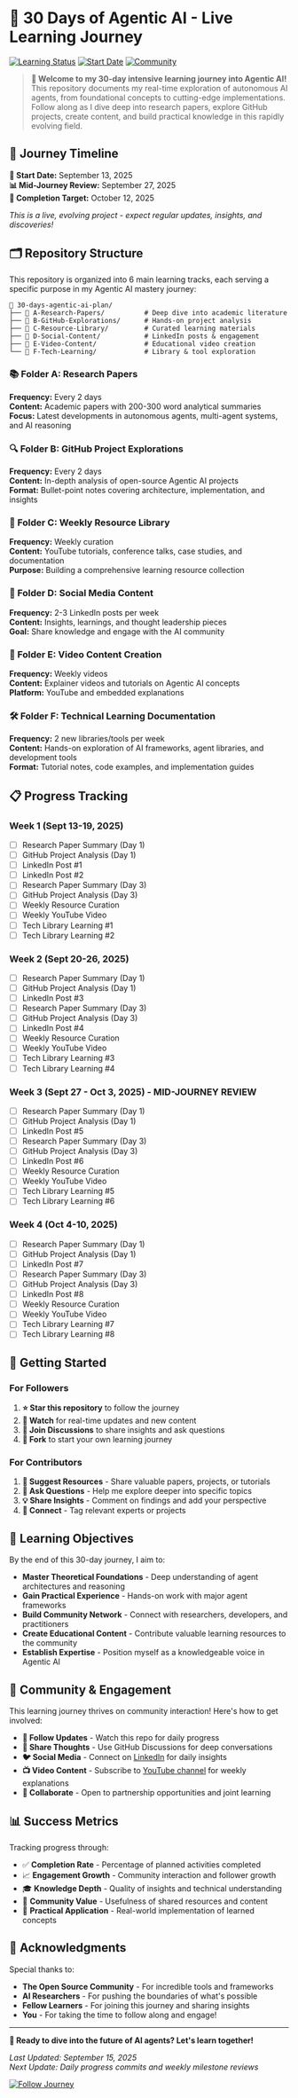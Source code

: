 # 🤖 30 Days of Agentic AI - Live Learning Journey

[![Learning Status](https://img.shields.io/badge/Status-In%20Progress-yellow)](https://github.com/musagithub1/30-days-agentic-ai-plan)
[![Start Date](https://img.shields.io/badge/Started-September%2013,%202025-green)](https://github.com/musagithub1/30-days-agentic-ai-plan)
[![Community](https://img.shields.io/badge/Join-Learning%20Community-blue)](https://github.com/musagithub1/30-days-agentic-ai-plan/discussions)

> **🚀 Welcome to my 30-day intensive learning journey into Agentic AI!** This repository documents my real-time exploration of autonomous AI agents, from foundational concepts to cutting-edge implementations. Follow along as I dive deep into research papers, explore GitHub projects, create content, and build practical knowledge in this rapidly evolving field.

## 📅 Journey Timeline

**🎯 Start Date:** September 13, 2025  
**📊 Mid-Journey Review:** September 27, 2025  
**🏁 Completion Target:** October 12, 2025  

*This is a live, evolving project - expect regular updates, insights, and discoveries!*

## 🗂️ Repository Structure

This repository is organized into 6 main learning tracks, each serving a specific purpose in my Agentic AI mastery journey:

```
📁 30-days-agentic-ai-plan/
├── 📂 A-Research-Papers/          # Deep dive into academic literature
├── 📂 B-GitHub-Explorations/      # Hands-on project analysis
├── 📂 C-Resource-Library/         # Curated learning materials
├── 📂 D-Social-Content/           # LinkedIn posts & engagement
├── 📂 E-Video-Content/            # Educational video creation
└── 📂 F-Tech-Learning/            # Library & tool exploration
```

### 📚 Folder A: Research Papers
**Frequency:** Every 2 days  
**Content:** Academic papers with 200-300 word analytical summaries  
**Focus:** Latest developments in autonomous agents, multi-agent systems, and AI reasoning

### 🔍 Folder B: GitHub Project Explorations  
**Frequency:** Every 2 days  
**Content:** In-depth analysis of open-source Agentic AI projects  
**Format:** Bullet-point notes covering architecture, implementation, and insights

### 📖 Folder C: Weekly Resource Library
**Frequency:** Weekly curation  
**Content:** YouTube tutorials, conference talks, case studies, and documentation  
**Purpose:** Building a comprehensive learning resource collection

### 📱 Folder D: Social Media Content
**Frequency:** 2-3 LinkedIn posts per week  
**Content:** Insights, learnings, and thought leadership pieces  
**Goal:** Share knowledge and engage with the AI community

### 🎥 Folder E: Video Content Creation
**Frequency:** Weekly videos  
**Content:** Explainer videos and tutorials on Agentic AI concepts  
**Platform:** YouTube and embedded explanations

### 🛠️ Folder F: Technical Learning Documentation
**Frequency:** 2 new libraries/tools per week  
**Content:** Hands-on exploration of AI frameworks, agent libraries, and development tools  
**Format:** Tutorial notes, code examples, and implementation guides

## 📋 Progress Tracking

### Week 1 (Sept 13-19, 2025)
- [ ] Research Paper Summary (Day 1)
- [ ] GitHub Project Analysis (Day 1)
- [ ] LinkedIn Post #1
- [ ] LinkedIn Post #2
- [ ] Research Paper Summary (Day 3)
- [ ] GitHub Project Analysis (Day 3)
- [ ] Weekly Resource Curation
- [ ] Weekly YouTube Video
- [ ] Tech Library Learning #1
- [ ] Tech Library Learning #2

### Week 2 (Sept 20-26, 2025)
- [ ] Research Paper Summary (Day 1)
- [ ] GitHub Project Analysis (Day 1)
- [ ] LinkedIn Post #3
- [ ] Research Paper Summary (Day 3)
- [ ] GitHub Project Analysis (Day 3)
- [ ] LinkedIn Post #4
- [ ] Weekly Resource Curation
- [ ] Weekly YouTube Video
- [ ] Tech Library Learning #3
- [ ] Tech Library Learning #4

### Week 3 (Sept 27 - Oct 3, 2025) - **MID-JOURNEY REVIEW**
- [ ] Research Paper Summary (Day 1)
- [ ] GitHub Project Analysis (Day 1)
- [ ] LinkedIn Post #5
- [ ] Research Paper Summary (Day 3)
- [ ] GitHub Project Analysis (Day 3)
- [ ] LinkedIn Post #6
- [ ] Weekly Resource Curation
- [ ] Weekly YouTube Video
- [ ] Tech Library Learning #5
- [ ] Tech Library Learning #6

### Week 4 (Oct 4-10, 2025)
- [ ] Research Paper Summary (Day 1)
- [ ] GitHub Project Analysis (Day 1)
- [ ] LinkedIn Post #7
- [ ] Research Paper Summary (Day 3)
- [ ] GitHub Project Analysis (Day 3)
- [ ] LinkedIn Post #8
- [ ] Weekly Resource Curation
- [ ] Weekly YouTube Video
- [ ] Tech Library Learning #7
- [ ] Tech Library Learning #8

## 🚀 Getting Started

### For Followers
1. **⭐ Star this repository** to follow the journey
2. **👀 Watch** for real-time updates and new content
3. **💬 Join Discussions** to share insights and ask questions
4. **🔄 Fork** to start your own learning journey

### For Contributors
1. **📝 Suggest Resources** - Share valuable papers, projects, or tutorials
2. **🤔 Ask Questions** - Help me explore deeper into specific topics
3. **💡 Share Insights** - Comment on findings and add your perspective
4. **🔗 Connect** - Tag relevant experts or projects

## 🎯 Learning Objectives

By the end of this 30-day journey, I aim to:

- **Master Theoretical Foundations** - Deep understanding of agent architectures and reasoning
- **Gain Practical Experience** - Hands-on work with major agent frameworks
- **Build Community Network** - Connect with researchers, developers, and practitioners
- **Create Educational Content** - Contribute valuable learning resources to the community
- **Establish Expertise** - Position myself as a knowledgeable voice in Agentic AI

## 🤝 Community & Engagement

This learning journey thrives on community interaction! Here's how to get involved:

- **📧 Follow Updates** - Watch this repo for daily progress
- **💭 Share Thoughts** - Use GitHub Discussions for deep conversations
- **🐦 Social Media** - Connect on [LinkedIn](https://www.linkedin.com/in/mussa-khan-49b784375/) for daily insights
- **📺 Video Content** - Subscribe to [YouTube channel](https://www.youtube.com/@Grow-with-mussa) for weekly explanations
- **🤝 Collaborate** - Open to partnership opportunities and joint learning

## 📊 Success Metrics

Tracking progress through:
- ✅ **Completion Rate** - Percentage of planned activities completed
- 📈 **Engagement Growth** - Community interaction and follower growth  
- 🎓 **Knowledge Depth** - Quality of insights and technical understanding
- 🌟 **Community Value** - Usefulness of shared resources and content
- 🚀 **Practical Application** - Real-world implementation of learned concepts

## 🙏 Acknowledgments

Special thanks to:
- **The Open Source Community** - For incredible tools and frameworks
- **AI Researchers** - For pushing the boundaries of what's possible
- **Fellow Learners** - For joining this journey and sharing insights
- **You** - For taking the time to follow along and engage!

---

**🌟 Ready to dive into the future of AI agents? Let's learn together!**

*Last Updated: September 15, 2025*  
*Next Update: Daily progress commits and weekly milestone reviews*

[![Follow Journey](https://img.shields.io/badge/Follow-Learning%20Journey-brightgreen?style=for-the-badge)](https://github.com/musagithub1/30-days-agentic-ai-plan)